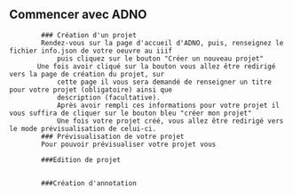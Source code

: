 ## Commencer avec ADNO

            ### Création d'un projet
            Rendez-vous sur la page d'accueil d'ADNO, puis, renseignez le fichier info.json de votre oeuvre au iiif
                puis cliquez sur le bouton "Créer un nouveau projet"
           Une fois avoir cliqué sur la bouton vous allez être redirigé vers la page de création du projet, sur
                cette page il vous sera demandé de renseigner un titre pour votre projet (obligatoire) ainsi que
                description (facultative).
                Après avoir rempli ces informations pour votre projet il vous suffira de cliquer sur le bouton bleu "créer mon projet"  
                Une fois votre projet créé, vous allez être redirigé vers le mode prévisualisation de celui-ci.
            ### Prévisualisation de votre projet
            Pour pouvoir prévisualiser votre projet vous 

            ###Edition de projet
            

            ###Création d'annotation
